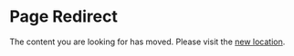 # Page Redirect
The content you are looking for has moved. Please visit the [new location](https://github.com/twilight-project/testnets/tree/main/open-testnet-2/).
